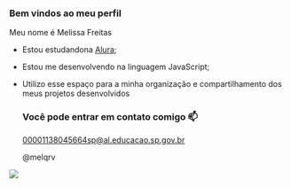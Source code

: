 ### Bem vindos ao meu perfil

Meu nome é Melissa Freitas

- Estou estudandona [Alura](https://WWW.alura.com.br);
- Estou me desenvolvendo na linguagem JavaScript;
- Utilizo esse espaço para a minha organização e compartilhamento dos meus projetos desenvolvidos

  ### Você pode entrar em contato comigo 📫

  00001138045664sp@al.educacao.sp.gov.br
  
  @melqrv

![](https://media1.tenor.com/m/VMpOxDqPGjIAAAAd/annoyed-angry.gif)
